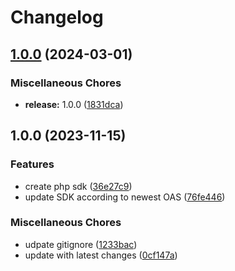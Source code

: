 # Changelog

## [1.0.0](https://github.com/masspayio/masspay-php-sdk/compare/v1.0.0...v1.0.0) (2024-03-01)


### Miscellaneous Chores

* **release:** 1.0.0 ([1831dca](https://github.com/masspayio/masspay-php-sdk/commit/1831dca791c0ca0ab3fa6738ee9ff7c96cda95ac))

## 1.0.0 (2023-11-15)


### Features

* create php sdk ([36e27c9](https://github.com/masspayio/masspay-php-sdk/commit/36e27c9c47ba4bf304e92816b463a5f0e8c14772))
* update SDK according to newest OAS ([76fe446](https://github.com/masspayio/masspay-php-sdk/commit/76fe446fb5f0e99aff06ce1bd85d835f320939a2))


### Miscellaneous Chores

* udpate gitignore ([1233bac](https://github.com/masspayio/masspay-php-sdk/commit/1233baca1d5c97cfe6e2250acf9eac2a41d2ba39))
* update with latest changes ([0cf147a](https://github.com/masspayio/masspay-php-sdk/commit/0cf147a180e51eb1285ebc83f0795460f07011a2))
